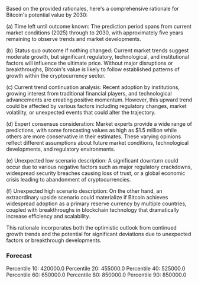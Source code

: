 Based on the provided rationales, here's a comprehensive rationale for Bitcoin's potential value by 2030:

(a) Time left until outcome known:
The prediction period spans from current market conditions (2025) through to 2030, with approximately five years remaining to observe trends and market developments.

(b) Status quo outcome if nothing changed:
Current market trends suggest moderate growth, but significant regulatory, technological, and institutional factors will influence the ultimate price. Without major disruptions or breakthroughs, Bitcoin's value is likely to follow established patterns of growth within the cryptocurrency sector.

(c) Current trend continuation analysis:
Recent adoption by institutions, growing interest from traditional financial players, and technological advancements are creating positive momentum. However, this upward trend could be affected by various factors including regulatory changes, market volatility, or unexpected events that could alter the trajectory.

(d) Expert consensus consideration:
Market experts provide a wide range of predictions, with some forecasting values as high as $1.5 million while others are more conservative in their estimates. These varying opinions reflect different assumptions about future market conditions, technological developments, and regulatory environments.

(e) Unexpected low scenario description:
A significant downturn could occur due to various negative factors such as major regulatory crackdowns, widespread security breaches causing loss of trust, or a global economic crisis leading to abandonment of cryptocurrencies.

(f) Unexpected high scenario description:
On the other hand, an extraordinary upside scenario could materialize if Bitcoin achieves widespread adoption as a primary reserve currency by multiple countries, coupled with breakthroughs in blockchain technology that dramatically increase efficiency and scalability.

This rationale incorporates both the optimistic outlook from continued growth trends and the potential for significant deviations due to unexpected factors or breakthrough developments.

### Forecast

Percentile 10: 420000.0
Percentile 20: 455000.0
Percentile 40: 525000.0
Percentile 60: 650000.0
Percentile 80: 850000.0
Percentile 90: 850000.0